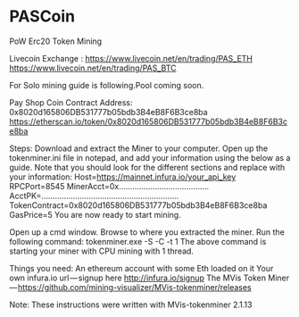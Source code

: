 # PASCoin
PoW Erc20 Token Mining

Livecoin Exchange : https://www.livecoin.net/en/trading/PAS_ETH
                    https://www.livecoin.net/en/trading/PAS_BTC

For Solo mining guide is following.Pool coming soon.

Pay Shop Coin Contract Address: 0x8020d165806DB531777b05bdb3B4eB8F6B3ce8ba
https://etherscan.io/token/0x8020d165806DB531777b05bdb3B4eB8F6B3ce8ba


Steps:
Download and extract the Miner to your computer.
Open up the tokenminer.ini file in notepad, and add your information using the below as a guide. Note that you should look for the different sections and replace with your information:
Host=https://mainnet.infura.io/your_api_key
RPCPort=8545
MinerAcct=0x........................................
AcctPK=.............................................................
TokenContract=0x8020d165806DB531777b05bdb3B4eB8F6B3ce8ba
GasPrice=5
You are now ready to start mining.

Open up a cmd window.
Browse to where you extracted the miner.
Run the following command:
tokenminer.exe -S -C -t 1
The above command is starting your miner with CPU mining with 1 thread.

 

Things you need:
An ethereum account with some Eth loaded on it
Your own infura.io url — signup here http://infura.io/signup
The MVis Token Miner — https://github.com/mining-visualizer/MVis-tokenminer/releases
 

Note:
These instructions were written with MVis-tokenminer 2.1.13
